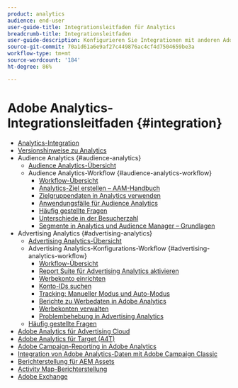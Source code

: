 ```yaml
---
product: analytics
audience: end-user
user-guide-title: Integrationsleitfaden für Analytics
breadcrumb-title: Integrationsleitfaden
user-guide-description: Konfigurieren Sie Integrationen mit anderen Adobe Experience Cloud-Lösungen wie Audience Manager und Advertising Cloud.
source-git-commit: 70a1d61a6e9af27c449876ac4cf4d7504659be3a
workflow-type: tm+mt
source-wordcount: '184'
ht-degree: 86%

---
```



# Adobe Analytics-Integrationsleitfaden {#integration}

+ [Analytics-Integration](home.md)
+ [Versionshinweise zu Analytics](https://experienceleague.adobe.com/docs/analytics/release-notes/latest.html)
+ Audience Analytics {#audience-analytics}
   + [Audience Analytics-Übersicht](c-audience-analytics/mc-audiences-aam.md)
   + Audience Analytics-Workflow {#audience-analytics-workflow}
      + [Workflow-Übersicht](c-audience-analytics/c-workflow/audiences-workflow.md)
      + [Analytics-Ziel erstellen – AAM-Handbuch](https://experienceleague.adobe.com/docs/audience-manager/user-guide/features/destinations/experience-cloud-destinations/create-analytics-destination.html?lang=de)
      + [Zielgruppendaten in Analytics verwenden](c-audience-analytics/c-workflow/use-audience-data-analytics.md)
      + [Anwendungsfälle für Audience Analytics](c-audience-analytics/aam-audience-use-cases.md)
      + [Häufig gestellte Fragen](c-audience-analytics/mc-audiences-faqs.md)
      + [Unterschiede in der Besucherzahl](c-audience-analytics/visitor-count-reconciliation.md)
      + [Segmente in Analytics und Audience Manager – Grundlagen](c-audience-analytics/aam-analytics-segments.md)
+ Advertising Analytics {#advertising-analytics}
   + [Advertising Analytics-Übersicht](c-advertising-analytics/overview.md)
   + Advertising Analytics-Konfigurations-Workflow {#advertising-analytics-workflow}
      + [Workflow-Übersicht](c-advertising-analytics/c-adanalytics-workflow/aa-workflow.md)
      + [Report Suite für Advertising Analytics aktivieren](c-advertising-analytics/c-adanalytics-workflow/aa-provision-rs.md)
      + [Werbekonto einrichten](c-advertising-analytics/c-adanalytics-workflow/aa-create-ad-account.md)
      + [Konto-IDs suchen](c-advertising-analytics/c-adanalytics-workflow/aa-locate-account-id.md)
      + [Tracking: Manueller Modus und Auto-Modus](c-advertising-analytics/c-adanalytics-workflow/aa-manual-vs-automatic-tracking.md)
      + [Berichte zu Werbedaten in Adobe Analytics](c-advertising-analytics/c-adanalytics-workflow/aa-report-ad-data-an.md)
      + [Werbekonten verwalten](c-advertising-analytics/c-adanalytics-workflow/aa-manage-ad-accounts.md)
      + [Problembehebung in Advertising Analytics](c-advertising-analytics/c-adanalytics-workflow/aa-troubleshooting.md)
   + [Häufig gestellte Fragen](c-advertising-analytics/aa-faq.md)
+ [Adobe Analytics für Advertising Cloud](https://experienceleague.adobe.com/docs/advertising-cloud/integrations/analytics/overview.html?lang=de)
+ [Adobe Analytics für Target (A4T)](https://experienceleague.adobe.com/docs/target/using/integrate/a4t/a4t.html?lang=de)
+ [Adobe Campaign-Reporting in Adobe Analytics](adobe-campaign.md)
+ [Integration von Adobe Analytics-Daten mit Adobe Campaign Classic](analytics-to-campaign-classic.md)
+ [Berichterstellung für AEM Assets](aem-assets-reporting.md)
+ [Activity Map-Berichterstellung](activitmap-reporting.md)
+ [Adobe Exchange](https://www.adobeexchange.com/experiencecloud.analytics.html#product)
